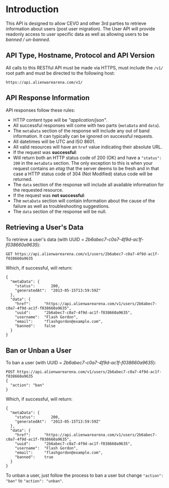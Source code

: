 # Introduction
This API is designed to allow CEVO and other 3rd parties to retrieve information about users (post user migration).  The User API will provide readonly access to user specific data as well as allowing users to be *banned / un-banned*.
## API Type, Hostname, Protocol and API Version
All calls to this RESTful API must be made via HTTPS, must include the `/v1/` root path and must be directed to the following host:
```
https://api.alienwarearena.com/v1/
```
## API Response Information
API responses follow these rules:
- HTTP content type will be *"application/json"*.
- All successful responses will come with two parts (`metaData` and `data`).
- The `metaData` section of the response will include any out of band information.  It can typically can be ignored on successful requests.
- All datetimes will be UTC and ISO 8601.
- All valid resources will have an `href` value indicating their absolute URL.
- If the request was **successful**:
 - Will return both an HTTP status code of 200 (OK) and have a `"status": 200` in the `metaData` section.  The only exception to this is when your request contains an *etag* that the server deems to be fresh and in that case a HTTP status code of 304 (Not Modified) status code will be returned.
 - The `data` section of the response will include all available information for the requested resource.
- If the request was **not successful**:
 - The `metaData` section will contain information about the cause of the failure as well as troubleshooting suggestions.
 - The `data` section of the response will be null.

## Retrieving a User's Data
To retrieve a user's data (with UUID = *2b6abec7-c0a7-4f9d-ac1f-f038660a9635*):
```
GET https://api.alienwarearena.com/v1/users/2b6abec7-c0a7-4f9d-ac1f-f038660a9635
```
Which, if successful, will return:
```
{
  "metaData": {
    "status":       200,
    "generatedAt":  "2013-05-15T13:59:59Z"
  },
  "data": {
    "href":      "https://api.alienwarearena.com/v1/users/2b6abec7-c0a7-4f9d-ac1f-f038660a9635",
    "uuid":      "2b6abec7-c0a7-4f9d-ac1f-f038660a9635",
    "username":  "Flash Gordon",
    "email":     "flashgordon@example.com",
    "banned":    false
  }
}
```
## Ban or Unban a User
To ban a user (with UUID = *2b6abec7-c0a7-4f9d-ac1f-f038660a9635*):
```
POST https://api.alienwarearena.com/v1/users/2b6abec7-c0a7-4f9d-ac1f-f038660a9635
{
  "action": "ban"
}
```
Which, if successful, will return:
```
{
  "metaData": {
    "status":       200,
    "generatedAt":  "2013-05-15T13:59:59Z"
  },
  "data": {
    "href":      "https://api.alienwarearena.com/v1/users/2b6abec7-c0a7-4f9d-ac1f-f038660a9635",
    "uuid":      "2b6abec7-c0a7-4f9d-ac1f-f038660a9635",
    "username":  "Flash Gordon",
    "email":     "flashgordon@example.com",
    "banned":    true
  }
}
```
To unban a user, just follow the process to ban a user but change `"action": "ban"` to `"action": "unban"`.
